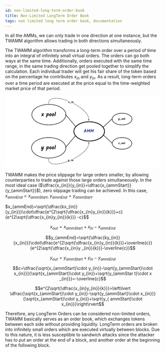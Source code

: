 ```yaml
---
id: non-limited-long-term-order-book
title: Non-Limited LongTerm Order Book
tags: non limited long term order book, documentation
---
```


In all the AMMs, we can only trade in one direction at one instance, but the TWAMM algorithm allows trading in both directions simultaneously.

The TWAMM algorithm transforms a long-term order over a period of time into an integral of infinitely small virtual orders. The orders can go both ways at the same time. Additionally, orders executed with the same time range, in the same trading direction get pooled together to simplify the calculation. Each individual trader will get his fair share of the token based on the percentage he contributes $x_{in}$ and $y_{in}$. As a result, long-term orders over a time period are executed at the price equal to the time-weighted market price of that period.

![](images/lt-swap-in-out.png)

TWAMM makes the price slippage for large orders smaller, by allowing counterparties to trade against those large orders simultaneously. In the most ideal case ($\dfrac{x_{in}}{y_{in}}=\dfrac{x_{ammStart}}{y_{ammStart}}$), zero slippage trading can be achieved. In this case, $x_{ammEnd}=x_{ammStart}$​, $y_{ammEnd}=y_{ammStart}$.

$x_{ammEnd}=\sqrt{\dfrac{kx_{in}}{y_{in}}}\cdot\dfrac{e^{2\sqrt{\dfrac{x_{in}y_{in}}{k}}}+c}{e^{2\sqrt{\dfrac{x_{in}y_{in}}{k}}} -c}$$

$$x_{out}=x_{ammStart}+x_{in}-x_{ammEnd}$$

$$y_{ammEnd}=\sqrt{\dfrac{ky_{in}}{x_{in}}}\cdot\dfrac{e^{2\sqrt{\dfrac{x_{in}y_{in}}{k}}}+\overline{c}}{e^{2\sqrt{\dfrac{x_{in}y _{in}}{k}}}-\overline{c}}$$

$$y_{out}=y_{ammStart}+y_{in}-y_{ammEnd}$$

$$c=\dfrac{\sqrt{x_{ammStart}\cdot y_{in}}-\sqrt{y_{ammStart}\cdot x_{in}}}{\sqrt{x_{ammStart}\cdot y_{in}}+\sqrt{y_{ammStar t}\cdot x _{in}}}=-\overline{c}$$

$$e^{2\sqrt{\dfrac{x_{in}y_{in}}{k}}}>\left\lvert \dfrac{\sqrt{x_{ammStart}\cdot y_{in}}-\sqrt{y_{ammStart}\cdot x_{in}}}{\sqrt{x_{ammStart}\cdot y_{in}}+\sqrt{y_{ ammStart}\cdot x_{in}}}\right\rvert$$

Therefore, any LongTerm Orders can be considered non-limited orders, TWAMM basically serves as an order book, which exchanges tokens between each side without providing liquidity. LongTerm orders are broken into infinitely small orders which are executed virtually between blocks. Due to this nature, it is less susceptible to sandwich attacks since the attacker has to put an order at the end of a block, and another order at the beginning of the following block.
